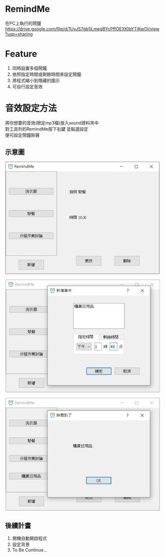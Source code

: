 # RemindMe
在PC上執行的鬧鐘  
https://drive.google.com/file/d/1UyJS7gb1iLmegBYcPffOEXt0bYTiKwOj/view?usp=sharing

# Feature
1. 同時設置多個鬧鐘  
2. 依照指定時間或剩餘時間來設定鬧鐘  
3. 將程式縮小到隱藏的圖示  
4. 可自行設定音效

# 音效設定方法
將你想要的音效(限定mp3檔)放入sound資料夾中  
對工具列的RemindMe按下右鍵 並點選設定  
便可設定鬧鐘鈴聲  

## 示意圖
![image](https://github.com/ny9950610/RemindMe/blob/master/example1.jpg)

![image](https://github.com/ny9950610/RemindMe/blob/master/example2.jpg)

![image](https://github.com/ny9950610/RemindMe/blob/master/example3.jpg)

## 後續計畫
1. 開機自動開啟程式  
2. 設定背景
3. To Be Continue...  

